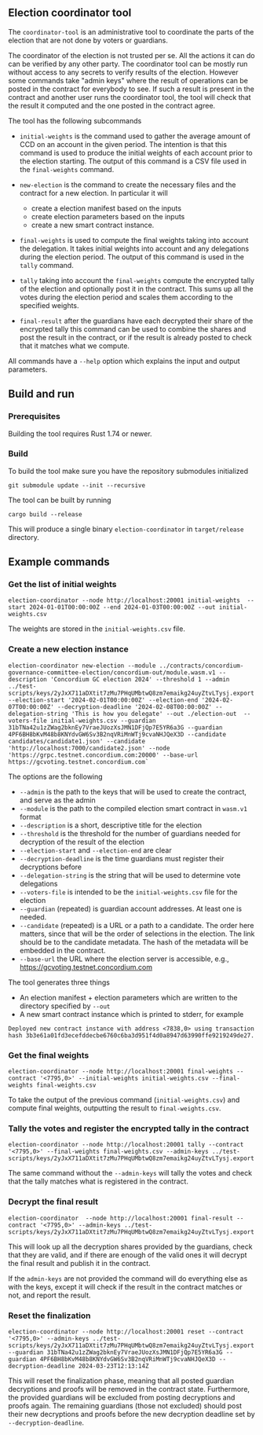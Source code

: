 ## Election coordinator tool

The `coordinator-tool` is an administrative tool to coordinate the parts of the
election that are not done by voters or guardians.

The coordinator of the election is not trusted per se. All the actions it can do
can be verified by any other party. The coordinator tool can be mostly run
without access to any secrets to verify results of the election. However some
commands take "admin keys" where the result of operations can be posted in the
contract for everybody to see. If such a result is present in the contract and
another user runs the coordinator tool, the tool will check that the result it
computed and the one posted in the contract agree.

The tool has the following subcommands

- `initial-weights` is the command used to gather the average amount of CCD on
  an account in the given period. The intention is that this command is used to
  produce the initial weights of each account prior to the election starting.
  The output of this command is a CSV file used in the `final-weights` command.

- `new-election` is the command to create the necessary files and the contract
  for a new election. In particular it will
  - create a election manifest based on the inputs
  - create election parameters based on the inputs
  - create a new smart contract instance.

- `final-weights` is used to compute the final weights taking into account the
  delegation. It takes initial weights into account and any delegations during
  the election period. The output of this command is used in the `tally`
  command.

- `tally` taking into account the `final-weights` compute the encrypted tally of
  the election and optionally post it in the contract. This sums up all the
  votes during the election period and scales them according to the specified
  weights.

- `final-result` after the guardians have each decrypted their share of the
  encrypted tally this command can be used to combine the shares and post the
  result in the contract, or if the result is already posted to check that it
  matches what we compute.

All commands have a `--help` option which explains the input and output
parameters.


## Build and run

### Prerequisites

Building the tool requires Rust 1.74 or newer.

### Build

To build the tool make sure you have the repository submodules initialized

```console
git submodule update --init --recursive
```

The tool can be built by running

```console
cargo build --release
```

This will produce a single binary `election-coordinator` in `target/release` directory.


## Example commands

### Get the list of initial weights

```console
election-coordinator --node http://localhost:20001 initial-weights  --start 2024-01-01T00:00:00Z --end 2024-01-03T00:00:00Z --out initial-weights.csv
```

The weights are stored in the `initial-weights.csv` file.


### Create a new election instance

```
election-coordinator new-election --module ../contracts/concordium-governance-committee-election/concordium-out/module.wasm.v1 --description 'Concordium GC election 2024' --threshold 1 --admin ../test-scripts/keys/2yJxX711aDXtit7zMu7PHqUMbtwQ8zm7emaikg24uyZtvLTysj.export --election-start '2024-02-01T00:00:00Z' --election-end '2024-02-07T00:00:00Z' --decryption-deadline '2024-02-08T00:00:00Z' --delegation-string 'This is how you delegate' --out ./election-out  --voters-file initial-weights.csv --guardian 31bTNa42u1zZWag2bknEy7VraeJUozXsJMN1DFjQp7E5YR6a3G --guardian 4PF6BH8bKvM48b8KNYdvGW6Sv3B2nqVRiMnWTj9cvaNHJQeX3D --candidate candidates/candidate1.json' --candidate 'http://localhost:7000/candidate2.json' --node 'https://grpc.testnet.concordium.com:20000' --base-url https://gcvoting.testnet.concordium.com`
```

The options are the following

- `--admin` is the path to the keys that will be used to create the contract, and serve as the admin
- `--module` is the path to the compiled election smart contract in `wasm.v1` format
- `--description` is a short, descriptive title for the election
- `--threshold` is the threshold for the number of guardians needed for decryption of the result of the election
- `--election-start` and `--election-end` are clear
- `--decryption-deadline` is the time guardians must register their decryptions before
- `--delegation-string` is the string that will be used to determine vote delegations
- `--voters-file` is intended to be the `initial-weights.csv` file for the election
- `--guardian` (repeated) is guardian account addresses. At least one is needed.
- `--candidate` (repeated) is a URL or a path to a candidate. The order here matters, since that will be the order
  of selections in the election. The link should be to the candidate metadata. The hash of the metadata will be
  embedded in the contract.
- `--base-url` the URL where the election server is accessible, e.g., https://gcvoting.testnet.concordium.com

The tool generates three things
- An election manifest + election parameters which are written to the directory specified by `--out`
- A new smart contract instance which is printed to stderr, for example

```
Deployed new contract instance with address <7838,0> using transaction hash 3b3e61a01fd3ecefddecbe6760c6ba3d951f4d0a8947d63990ffe9219249de27.
```

### Get the final weights


```console
election-coordinator --node http://localhost:20001 final-weights --contract '<7795,0>' --initial-weights initial-weights.csv --final-weights final-weights.csv
```

To take the output of the previous command (`initial-weights.csv`) and compute final weights, outputting the result to `final-weights.csv`.


### Tally the votes and register the encrypted tally in the contract

```
election-coordinator --node http://localhost:20001 tally --contract '<7795,0>' --final-weights final-weights.csv --admin-keys ../test-scripts/keys/2yJxX711aDXtit7zMu7PHqUMbtwQ8zm7emaikg24uyZtvLTysj.export
```

The same command without the `--admin-keys` will tally the votes and check that the tally matches what is registered in the contract.

### Decrypt the final result

```console
election-coordinator  --node http://localhost:20001 final-result --contract '<7795,0>' --admin-keys ../test-scripts/keys/2yJxX711aDXtit7zMu7PHqUMbtwQ8zm7emaikg24uyZtvLTysj.export
```

This will look up all the decryption shares provided by the guardians, check that they are valid, and if there are enough of the valid ones it will decrypt the final result and publish it in the contract.

If the `admin-keys` are not provided the command will do everything else as with the keys, except it will check if the result in the contract matches or not, and report the result.

### Reset the finalization

```console
election-coordinator --node http://localhost:20001 reset --contract '<7795,0>' --admin-keys ../test-scripts/keys/2yJxX711aDXtit7zMu7PHqUMbtwQ8zm7emaikg24uyZtvLTysj.export --guardian 31bTNa42u1zZWag2bknEy7VraeJUozXsJMN1DFjQp7E5YR6a3G --guardian 4PF6BH8bKvM48b8KNYdvGW6Sv3B2nqVRiMnWTj9cvaNHJQeX3D --decryption-deadline 2024-03-23T12:13:14Z
```

This will reset the finalization phase, meaning that all posted guardian decryptions and proofs will be removed in the contract state. Furthermore, the provided guardians will be excluded from posting
decryptions and proofs again. The remaining guardians (those not excluded) should post their new decryptions and proofs before the new decryption deadline set by `--decryption-deadline`.
